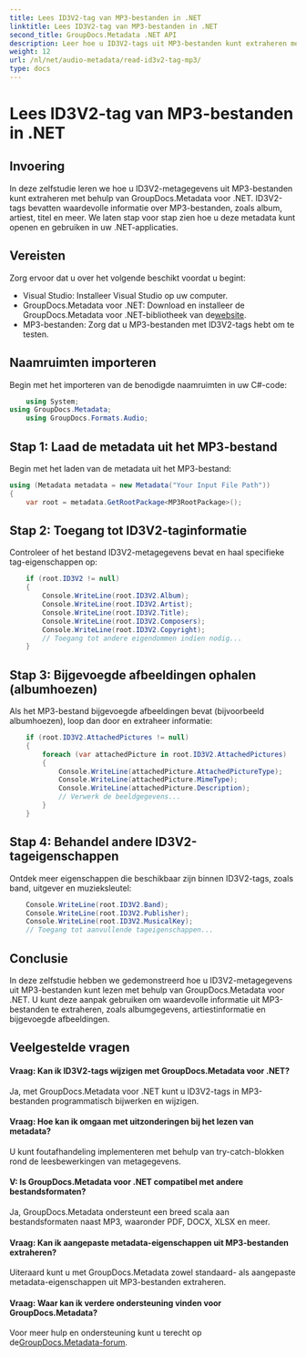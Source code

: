 ```yaml
---
title: Lees ID3V2-tag van MP3-bestanden in .NET
linktitle: Lees ID3V2-tag van MP3-bestanden in .NET
second_title: GroupDocs.Metadata .NET API
description: Leer hoe u ID3V2-tags uit MP3-bestanden kunt extraheren met GroupDocs.Metadata voor .NET. Toegang tot album, artiest en meer programmatisch.
weight: 12
url: /nl/net/audio-metadata/read-id3v2-tag-mp3/
type: docs
---
```

# Lees ID3V2-tag van MP3-bestanden in .NET

## Invoering
In deze zelfstudie leren we hoe u ID3V2-metagegevens uit MP3-bestanden kunt extraheren met behulp van GroupDocs.Metadata voor .NET. ID3V2-tags bevatten waardevolle informatie over MP3-bestanden, zoals album, artiest, titel en meer. We laten stap voor stap zien hoe u deze metadata kunt openen en gebruiken in uw .NET-applicaties.
## Vereisten
Zorg ervoor dat u over het volgende beschikt voordat u begint:
- Visual Studio: Installeer Visual Studio op uw computer.
-  GroupDocs.Metadata voor .NET: Download en installeer de GroupDocs.Metadata voor .NET-bibliotheek van de[website](https://releases.groupdocs.com/metadata/net/).
- MP3-bestanden: Zorg dat u MP3-bestanden met ID3V2-tags hebt om te testen.

## Naamruimten importeren
Begin met het importeren van de benodigde naamruimten in uw C#-code:
```csharp
    using System;
using GroupDocs.Metadata;
    using GroupDocs.Formats.Audio;
```
## Stap 1: Laad de metadata uit het MP3-bestand
Begin met het laden van de metadata uit het MP3-bestand:
```csharp
using (Metadata metadata = new Metadata("Your Input File Path"))
{
    var root = metadata.GetRootPackage<MP3RootPackage>();
```
## Stap 2: Toegang tot ID3V2-taginformatie
Controleer of het bestand ID3V2-metagegevens bevat en haal specifieke tag-eigenschappen op:
```csharp
    if (root.ID3V2 != null)
    {
        Console.WriteLine(root.ID3V2.Album);
        Console.WriteLine(root.ID3V2.Artist);
        Console.WriteLine(root.ID3V2.Title);
        Console.WriteLine(root.ID3V2.Composers);
        Console.WriteLine(root.ID3V2.Copyright);
        // Toegang tot andere eigendommen indien nodig...
    }
```
## Stap 3: Bijgevoegde afbeeldingen ophalen (albumhoezen)
Als het MP3-bestand bijgevoegde afbeeldingen bevat (bijvoorbeeld albumhoezen), loop dan door en extraheer informatie:
```csharp
    if (root.ID3V2.AttachedPictures != null)
    {
        foreach (var attachedPicture in root.ID3V2.AttachedPictures)
        {
            Console.WriteLine(attachedPicture.AttachedPictureType);
            Console.WriteLine(attachedPicture.MimeType);
            Console.WriteLine(attachedPicture.Description);
            // Verwerk de beeldgegevens...
        }
    }
```
## Stap 4: Behandel andere ID3V2-tageigenschappen
Ontdek meer eigenschappen die beschikbaar zijn binnen ID3V2-tags, zoals band, uitgever en muzieksleutel:
```csharp
    Console.WriteLine(root.ID3V2.Band);
    Console.WriteLine(root.ID3V2.Publisher);
    Console.WriteLine(root.ID3V2.MusicalKey);
    // Toegang tot aanvullende tageigenschappen...
```

## Conclusie
In deze zelfstudie hebben we gedemonstreerd hoe u ID3V2-metagegevens uit MP3-bestanden kunt lezen met behulp van GroupDocs.Metadata voor .NET. U kunt deze aanpak gebruiken om waardevolle informatie uit MP3-bestanden te extraheren, zoals albumgegevens, artiestinformatie en bijgevoegde afbeeldingen.

## Veelgestelde vragen
#### Vraag: Kan ik ID3V2-tags wijzigen met GroupDocs.Metadata voor .NET?
Ja, met GroupDocs.Metadata voor .NET kunt u ID3V2-tags in MP3-bestanden programmatisch bijwerken en wijzigen.
#### Vraag: Hoe kan ik omgaan met uitzonderingen bij het lezen van metadata?
U kunt foutafhandeling implementeren met behulp van try-catch-blokken rond de leesbewerkingen van metagegevens.
#### V: Is GroupDocs.Metadata voor .NET compatibel met andere bestandsformaten?
Ja, GroupDocs.Metadata ondersteunt een breed scala aan bestandsformaten naast MP3, waaronder PDF, DOCX, XLSX en meer.
#### Vraag: Kan ik aangepaste metadata-eigenschappen uit MP3-bestanden extraheren?
Uiteraard kunt u met GroupDocs.Metadata zowel standaard- als aangepaste metadata-eigenschappen uit MP3-bestanden extraheren.
#### Vraag: Waar kan ik verdere ondersteuning vinden voor GroupDocs.Metadata?
 Voor meer hulp en ondersteuning kunt u terecht op de[GroupDocs.Metadata-forum](https://forum.groupdocs.com/c/metadata/14).